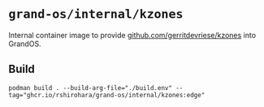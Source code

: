 # `grand-os/internal/kzones`

Internal container image to provide
[github.com/gerritdevriese/kzones](https://github.com/gerritdevriese/kzones)
into GrandOS.

## Build

```shell
podman build . --build-arg-file="./build.env" --tag="ghcr.io/rshirohara/grand-os/internal/kzones:edge"
```
